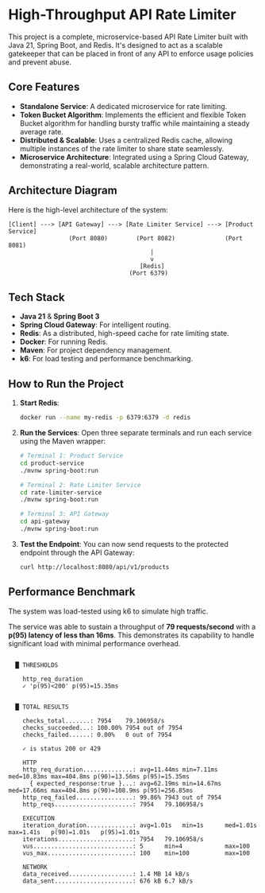 # High-Throughput API Rate Limiter

This project is a complete, microservice-based API Rate Limiter built with Java 21, Spring Boot, and Redis. It's designed to act as a scalable gatekeeper that can be placed in front of any API to enforce usage policies and prevent abuse.

## Core Features

* **Standalone Service**: A dedicated microservice for rate limiting.
* **Token Bucket Algorithm**: Implements the efficient and flexible Token Bucket algorithm for handling bursty traffic while maintaining a steady average rate.
* **Distributed & Scalable**: Uses a centralized Redis cache, allowing multiple instances of the rate limiter to share state seamlessly.
* **Microservice Architecture**: Integrated using a Spring Cloud Gateway, demonstrating a real-world, scalable architecture pattern.

## Architecture Diagram

Here is the high-level architecture of the system:

```
[Client] ---> [API Gateway] ---> [Rate Limiter Service] ---> [Product Service]
                 (Port 8080)        (Port 8082)              (Port 8081)
                                        |
                                        v
                                     [Redis]
                                  (Port 6379)
```

## Tech Stack

* **Java 21** & **Spring Boot 3**
* **Spring Cloud Gateway**: For intelligent routing.
* **Redis**: As a distributed, high-speed cache for rate limiting state.
* **Docker**: For running Redis.
* **Maven**: For project dependency management.
* **k6**: For load testing and performance benchmarking.

## How to Run the Project

1.  **Start Redis**:
    ```bash
    docker run --name my-redis -p 6379:6379 -d redis
    ```

2.  **Run the Services**:
    Open three separate terminals and run each service using the Maven wrapper:
    ```bash
    # Terminal 1: Product Service
    cd product-service
    ./mvnw spring-boot:run

    # Terminal 2: Rate Limiter Service
    cd rate-limiter-service
    ./mvnw spring-boot:run

    # Terminal 3: API Gateway
    cd api-gateway
    ./mvnw spring-boot:run
    ```

3.  **Test the Endpoint**:
    You can now send requests to the protected endpoint through the API Gateway:
    ```bash
    curl http://localhost:8080/api/v1/products
    ```

## Performance Benchmark

The system was load-tested using k6 to simulate high traffic.

The service was able to sustain a throughput of **79 requests/second** with a **p(95) latency of less than 16ms**. This demonstrates its capability to handle significant load with minimal performance overhead.

```

  █ THRESHOLDS

    http_req_duration
    ✓ 'p(95)<200' p(95)=15.35ms


  █ TOTAL RESULTS

    checks_total.......: 7954    79.106958/s
    checks_succeeded...: 100.00% 7954 out of 7954
    checks_failed......: 0.00%   0 out of 7954

    ✓ is status 200 or 429

    HTTP
    http_req_duration..............: avg=11.44ms min=7.11ms  med=10.83ms max=404.8ms p(90)=13.56ms p(95)=15.35ms
      { expected_response:true }...: avg=62.19ms min=14.67ms med=17.66ms max=404.8ms p(90)=108.9ms p(95)=256.85ms
    http_req_failed................: 99.86% 7943 out of 7954
    http_reqs......................: 7954   79.106958/s

    EXECUTION
    iteration_duration.............: avg=1.01s   min=1s      med=1.01s   max=1.41s   p(90)=1.01s   p(95)=1.01s
    iterations.....................: 7954   79.106958/s
    vus............................: 5      min=4            max=100
    vus_max........................: 100    min=100          max=100

    NETWORK
    data_received..................: 1.4 MB 14 kB/s
    data_sent......................: 676 kB 6.7 kB/s